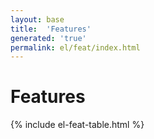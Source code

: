 ```yaml
---
layout: base
title:  'Features'
generated: 'true'
permalink: el/feat/index.html
---
```


# Features

{% include el-feat-table.html %}
